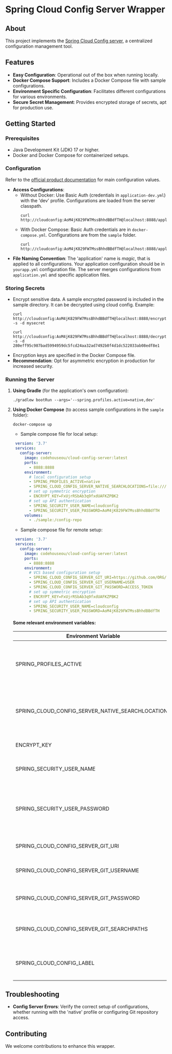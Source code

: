 # Spring Cloud Config Server Wrapper

## About

This project implements
the [Spring Cloud Config server](https://docs.spring.io/spring-cloud-config/docs/current/reference/html/), a centralized
configuration management tool.

## Features

- **Easy Configuration**: Operational out of the box when running locally.
- **Docker Compose Support**: Includes a Docker Compose file with sample configurations.
- **Environment Specific Configuration**: Facilitates different configurations for various environments.
- **Secure Secret Management**: Provides encrypted storage of secrets, apt for production use.

## Getting Started

### Prerequisites

- Java Development Kit (JDK) 17 or higher.
- Docker and Docker Compose for containerized setups.

### Configuration

Refer to
the [official product documentation](https://docs.spring.io/spring-cloud-config/docs/current/reference/html/#_spring_cloud_config_server)
for main configuration values.

- **Access Configurations**:
    - Without Docker: Use Basic Auth (credentials in `application-dev.yml`) with the 'dev' profile. Configurations are
      loaded from the server classpath.
      ```shell
      curl http://cloudconfig:AoM4jK829FW7MssBhhdBBdfTH@localhost:8888/application/dev
      ```
    - With Docker Compose: Basic Auth credentials are in `docker-compose.yml`. Configurations are from the `sample`
      folder.
      ```shell
      curl http://cloudconfig:AoM4jK829FW7MssBhhdBBdfTH@localhost:8888/application/dev/someenv
      ```
- **File Naming Convention**: The 'application' name is *magic*, that is applied to all configurations. Your application
  configuration should be in ```yourapp.yml``` configuration file. The server merges configurations
  from `application.yml` and specific application files.

### Storing Secrets

- Encrypt sensitive data. A sample encrypted password is included in the sample directory. It can be decrypted using
  cloud config. Example:
   ```shell
   curl http://cloudconfig:AoM4jK829FW7MssBhhdBBdfTH@localhost:8888/encrypt -s -d mysecret
   ```
   ```shell
   curl http://cloudconfig:AoM4jK829FW7MssBhhdBBdfTH@localhost:8888/decrypt -s -d 280eff95c987bad5994959dc5fcd24aa32ad7492b0f4d1dc522033ab08edf8e1
   ```
- Encryption keys are specified in the Docker Compose file.
- **Recommendation**: Opt for asymmetric encryption in production for increased security.

### Running the Server

1. **Using Gradle** (for the application's own configuration):
   ```shell
   ./gradlew bootRun --args='--spring.profiles.active=native,dev'
   ```

2. **Using Docker Compose** (to access sample configurations in the `sample` folder):
   ```shell
   docker-compose up
   ```
    - Sample compose file for local setup:
   ```yaml
    version: '3.7'
    services:
      config-server:
        image: codehouseou/cloud-config-server:latest
        ports:
          - 8888:8888
        environment:
          # local configuration setup
          - SPRING_PROFILES_ACTIVE=native
          - SPRING_CLOUD_CONFIG_SERVER_NATIVE_SEARCHLOCATIONS=file:///config-repo #make the volume is mounted
          # set up symmetric encryption
          - ENCRYPT_KEY=FxUjrRSbAb3q9fxdUAFKZPBK2
          # set up API authentication
          - SPRING_SECURITY_USER_NAME=cloudconfig
          - SPRING_SECURITY_USER_PASSWORD=AoM4jK829FW7MssBhhdBBdfTH
        volumes:
          - ./sample:/config-repo
      ```
    - Sample compose file for remote setup:
   ```yaml
    version: '3.7'
    services:
      config-server:
        image: codehouseou/cloud-config-server:latest
        ports:
          - 8888:8888
        environment:
          # VCS based configuration setup
          - SPRING_CLOUD_CONFIG_SERVER_GIT_URI=https://github.com/ORG/REPO.git
          - SPRING_CLOUD_CONFIG_SERVER_GIT_USERNAME=USER
          - SPRING_CLOUD_CONFIG_SERVER_GIT_PASSWORD=ACCESS_TOKEN
          # set up symmetric encryption
          - ENCRYPT_KEY=FxUjrRSbAb3q9fxdUAFKZPBK2
          # set up API authentication
          - SPRING_SECURITY_USER_NAME=cloudconfig
          - SPRING_SECURITY_USER_PASSWORD=AoM4jK829FW7MssBhhdBBdfTH
      ```
   #### Some relevant environment variables:

   | Environment Variable                               | Description                                                                                    |
   |----------------------------------------------------|------------------------------------------------------------------------------------------------|
   | SPRING_PROFILES_ACTIVE                             | The active profiles. The `native` profile is required for local setups. Omit when using GIT    |
   | SPRING_CLOUD_CONFIG_SERVER_NATIVE_SEARCHLOCATIONS  | The location of the configuration files. The `file://` prefix is required for local setups.    |
   | ENCRYPT_KEY                                        | The encryption key.                                                                            |
   | SPRING_SECURITY_USER_NAME                          | The username for Basic Auth. Default: `user`                                                   |
   | SPRING_SECURITY_USER_PASSWORD                      | The password for Basic Auth. Default: random password generated by Spring Boot, found in logs. |
   | SPRING_CLOUD_CONFIG_SERVER_GIT_URI                 | The Git repository URI.                                                                        |
   | SPRING_CLOUD_CONFIG_SERVER_GIT_USERNAME            | The username for Git repository access.                                                        |
   | SPRING_CLOUD_CONFIG_SERVER_GIT_PASSWORD            | The password for Git repository access.                                                        |
   | SPRING_CLOUD_CONFIG_SERVER_GIT_SEARCHPATHS         | The search paths in Git repository, for configurations in a subfolder.                         |
   | SPRING_CLOUD_CONFIG_LABEL                          | The Git branch or tag name. Default: master                                                    |

## Troubleshooting

- **Config Server Errors**: Verify the correct setup of configurations, whether running with the 'native' profile or
  configuring Git repository access.

## Contributing

We welcome contributions to enhance this wrapper.
